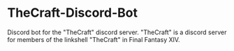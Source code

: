 # TheCraft-Discord-Bot
Discord bot for the "TheCraft" discord server. "TheCraft" is a discord server for members of the linkshell "TheCraft" in Final Fantasy XIV. 
